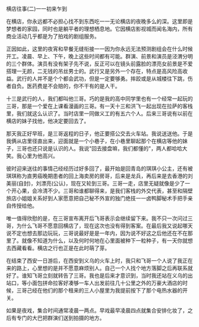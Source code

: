 
横店往事(二)一一初来乍到

  在横店，你永远都不必担心找不到东西吃一一无论横店的夜晚多么的深。这里即是梦想者的家园，同时也是躺平者的理想栖息地。它因横店影视城而闻名海内，所有商业活动几乎都是为了拍戏的剧组服务。

  正因如此，这里的夜宵和早餐无缝衔接一一因为你永远无法预测剧组会在什么时候开工。凌晨、早上、下午，晚上这些时间都有可能。群演、前景和演员是泾渭分明的三个群体。演员有没有架子先不说，反正可以在镜头前露脸的漂亮女前景是不爱搭理一无颜，二无钱的吊丝男士的。武行又是另外一个存在，特点是高风险高收益。武行的人并不是个个都会武功，但是一定要够勇。摔跤或是从城楼往下跳，伤者自负。医药费是不会赔的，你不干有的是人干。

十三是武行的人，我们都叫他三哥。巧的是我的高中同学里也有一个经常一起玩的三哥，那是一个爱在上课看漫画的三哥。有一天十三和洪飞一起出现在拉萨的客栈里，我们就这么认识了。当时店里一同做义工的有五六个人。后来三哥说有以前在横店的妹子找他，他决定要回去了。

那天我正好早班，是三哥返程的日子，他正要搭公交去火车站。我说送送他。于是我俩从店里径直出来，迎面就是一个小巷子，在小巷里聊起那个在横店等他的妹子，三哥也还只说是认识的人。我说"回去接盘嘛，我们都懂的"，两人都哈哈大笑。我心里为他高兴。

  彼时迎来送往的事情己经经历过好多回了，最开始是回青岛的琪琪小公主，还有被琪琪称为直男癌晚期患者的回上海卖房的房哥，后来是龙兵，再后来是去香港的刘美丽(自封)，刘漂亮(公认)，现在又轮到三哥。三哥一走，店里无疑就像是少了一个开心果，会冷清不少。三哥和谁都聊得来，是我们客栈的外交代表，甚至和隔壁旅店小姐姐关系好到人家愿意把自己秘不外宣的独门绝技一一卤鸭脚秘术手把手亲自传授给他。

  唯一值得欣慰的是，在三哥宣布离开后飞哥表示会继续留下来。我不只一次问过三哥，为什么飞哥不愿意回横店了，现在这次也没有得到客案。在最后我又说起哪天说不定也想去那边玩玩，三哥说最好是是一年内，因为说不好这之后他还在不在那里了。就像不知道为什么，以及何时何地在心里面被种下一粒种子，有一天你就想去西藏看看。横店之行也正是在此时萌了芽。


 在结束了西安一日游后，在西安到义乌的火车上时，我只和飞哥一个人说了我正在来的路上，心里想的是并不愿意麻烦别人。自己一个人找个地方落脚之后再联系就好了。谁知飞哥立刻就转告了三哥。我也是后来才意识到，当时我还站在义乌的出站口，等小面包拼命拉客好凑够一车人出发前往几十公里之外的万豪大酒店的时候，三哥己经在他们的那个租来的三人小屋里为我提前按下了那个电热水器的开关。


  
  




  

如果是夜戏，集合时间通常凌晨一两点。早戏最早凌晨四点就集合安排化妆了，之后有专门的大巴把群演们送到拍摄的地方。


